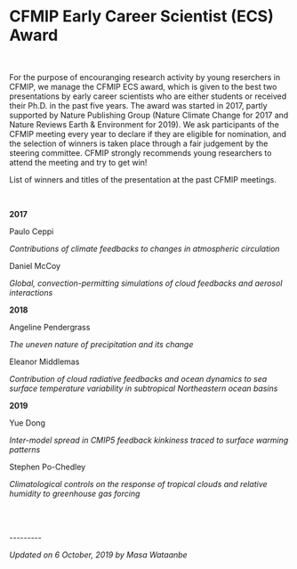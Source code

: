 <h1 class="title">CFMIP Early Career Scientist (ECS) Award</h1>

<div id="cog_post_body">
    <div id="cog_post_body">
        <p>
	&nbsp;</p>
<p>
	For the purpose of encouranging research activity by young&nbsp;reserchers in CFMIP, we&nbsp;manage&nbsp;the CFMIP ECS award, which is given to the best two presentations&nbsp;by early career scientists who are either students or received their Ph.D. in the past five years. The award was started in 2017, partly supported by Nature Publishing Group (Nature Climate Change for 2017 and Nature Reviews Earth &amp; Environment for 2019). We ask participants of the CFMIP meeting&nbsp;every year to declare if they are eligible for nomination, and the selection of winners is taken place through a fair judgement by the steering committee. CFMIP strongly recommends young researchers to attend the meeting and try to get win!</p>
<p>
	List of winners&nbsp;and titles of the presentation at the past CFMIP meetings.</p>
<p>
	&nbsp;</p>
<p>
	<strong>2017 </strong></p>
<p>
	Paulo Ceppi</p>
<p>
	<em>Contributions of climate feedbacks to changes in atmospheric circulation </em></p>
<p>
	Daniel McCoy</p>
<p>
	<em>Global, convection-permitting simulations of cloud feedbacks and aerosol interactions </em></p>
<p>
	<strong>2018 </strong></p>
<p>
	Angeline Pendergrass</p>
<p>
	<em>The uneven nature of precipitation and its change </em></p>
<p>
	Eleanor Middlemas</p>
<p>
	<em>Contribution of cloud radiative feedbacks and ocean dynamics to sea surface temperature variability in subtropical Northeastern ocean basins</em></p>
<p>
	<strong>2019 </strong></p>
<p>
	Yue Dong</p>
<p>
	<em>Inter-model spread in CMIP5 feedback kinkiness traced to surface warming patterns </em></p>
<p>
	Stephen Po-Chedley</p>
<p>
	<em>Climatological controls on the response of tropical clouds and relative humidity to greenhouse gas forcing&nbsp;&nbsp;</em><br />
	&nbsp;</p>
<p>
	&nbsp;</p>
<p>
	---------</p>
<p>
	<em>Updated on 6 October, 2019 by Masa Wataanbe</em></p>
<p>
	&nbsp;</p>
</div> <!--// end div id=cog_post_body //-->
